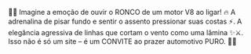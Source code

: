🚗💨 Imagine a emoção de ouvir o RONCO de um motor V8 ao ligar! 🔥 A adrenalina de pisar fundo e sentir o assento pressionar suas costas ⚡. A elegância agressiva de linhas que cortam o vento como uma lâmina ✨⚔️.
Isso não é só um site – é um CONVITE ao prazer automotivo PURO. 🏁🎯
